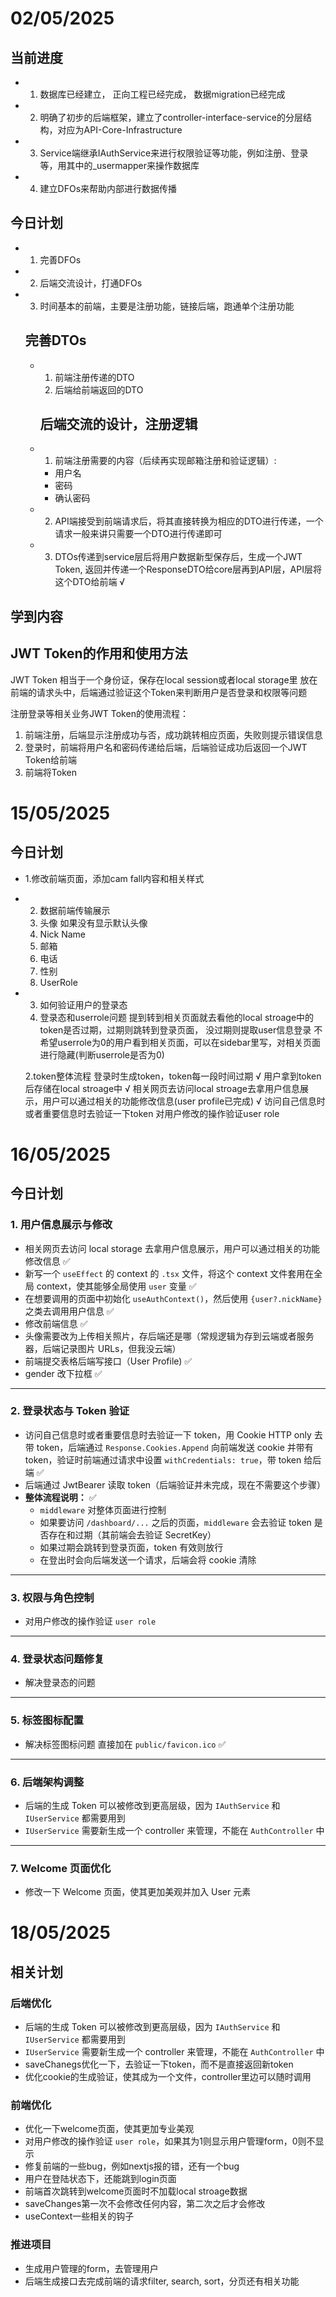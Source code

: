 ﻿# 02/05/2025
## 当前进度
- 1. 数据库已经建立， 正向工程已经完成， 数据migration已经完成
- 2. 明确了初步的后端框架，建立了controller-interface-service的分层结构，对应为API-Core-Infrastructure
- 3. Service端继承IAuthService来进行权限验证等功能，例如注册、登录等，用其中的_usermapper来操作数据库
- 4. 建立DFOs来帮助内部进行数据传播

## 今日计划
- 1. 完善DFOs
- 2. 后端交流设计，打通DFOs
- 3. 时间基本的前端，主要是注册功能，链接后端，跑通单个注册功能
  
    ## 完善DTOs
  - 1. 前端注册传递的DTO
	2. 后端给前端返回的DTO
	
    ## 后端交流的设计，注册逻辑
  - 1. 前端注册需要的内容（后续再实现邮箱注册和验证逻辑）: 
	- 用户名
	- 密码
	- 确认密码
  - 2. API端接受到前端请求后，将其直接转换为相应的DTO进行传递，一个请求一般来讲只需要一个DTO进行传递即可
  - 3. DTOs传递到service层后将用户数据新型保存后，生成一个JWT Token, 返回并传递一个ResponseDTO给core层再到API层，API层将这个DTO给前端 √
	
## 学到内容
   ## JWT Token的作用和使用方法
   JWT Token 相当于一个身份证，保存在local session或者local storage里
   放在前端的请求头中，后端通过验证这个Token来判断用户是否登录和权限等问题

   注册登录等相关业务JWT Token的使用流程：
   1. 前端注册，后端显示注册成功与否，成功跳转相应页面，失败则提示错误信息
   2. 登录时，前端将用户名和密码传递给后端，后端验证成功后返回一个JWT Token给前端
   3. 前端将Token

# 15/05/2025
## 今日计划
- 1.修改前端页面，添加cam fall内容和相关样式 
- 2. 数据前端传输展示
	1. 头像 如果没有显示默认头像
	2. Nick Name
	3. 邮箱
	4. 电话
	5. 性别
	6. UserRole
- 3. 如何验证用户的登录态
	1. 登录态和userrole问题
	提到转到相关页面就去看他的local stroage中的token是否过期，过期则跳转到登录页面， 没过期则提取user信息登录
	不希望userrole为0的用户看到相关页面，可以在sidebar里写，对相关页面进行隐藏(判断userrole是否为0)

	2.token整体流程
	登录时生成token，token每一段时间过期 √
	用户拿到token后存储在local stroage中 √
	相关网页去访问local stroage去拿用户信息展示，用户可以通过相关的功能修改信息(user profile已完成) √
	访问自己信息时或者重要信息时去验证一下token
	对用户修改的操作验证user role

# 16/05/2025
## 今日计划
### 1. 用户信息展示与修改

- 相关网页去访问 local storage 去拿用户信息展示，用户可以通过相关的功能修改信息  ✅
- 新写一个 `useEffect` 的 context 的 `.tsx` 文件，将这个 context 文件套用在全局 context，使其能够全局使用 `user` 变量  ✅
- 在想要调用的页面中初始化 `useAuthContext()`，然后使用 `{user?.nickName}` 之类去调用用户信息  ✅
- 修改前端信息 ✅
- 头像需要改为上传相关照片，存后端还是哪（常规逻辑为存到云端或者服务器，后端记录图片 URLs，但我没云端）  
- 前端提交表格后端写接口（User Profile) ✅
- gender 改下拉框 ✅

---

### 2. 登录状态与 Token 验证

- 访问自己信息时或者重要信息时去验证一下 token，用 Cookie HTTP only 去带 token，后端通过 `Response.Cookies.Append` 向前端发送 cookie 并带有 token，验证时前端通过请求中设置 `withCredentials: true`，带 token 给后端 ✅  
- 后端通过 JwtBearer 读取 token（后端验证并未完成，现在不需要这个步骤）
- **整体流程说明：**  ✅
  - `middleware` 对整体页面进行控制  
  - 如果要访问 `/dashboard/...` 之后的页面，`middleware` 会去验证 token 是否存在和过期（其前端会去验证 SecretKey）  
  - 如果过期会跳转到登录页面，token 有效则放行  
  - 在登出时会向后端发送一个请求，后端会将 cookie 清除  

---

### 3. 权限与角色控制

- 对用户修改的操作验证 `user role`

---

### 4. 登录状态问题修复

- 解决登录态的问题  

---

### 5. 标签图标配置

- 解决标签图标问题 直接加在 `public/favicon.ico` ✅

---

### 6. 后端架构调整

- 后端的生成 Token 可以被修改到更高层级，因为 `IAuthService` 和 `IUserService` 都需要用到  
- `IUserService` 需要新生成一个 controller 来管理，不能在 `AuthController` 中 

---

### 7. Welcome 页面优化

- 修改一下 Welcome 页面，使其更加美观并加入 User 元素

# 18/05/2025
## 相关计划

### 后端优化
- 后端的生成 Token 可以被修改到更高层级，因为 `IAuthService` 和 `IUserService` 都需要用到  
- `IUserService` 需要新生成一个 controller 来管理，不能在 `AuthController` 中
- saveChanegs优化一下，去验证一下token，而不是直接返回新token
- 优化cookie的生成验证，使其成为一个文件，controller里边可以随时调用

### 前端优化
- 优化一下welcome页面，使其更加专业美观
- 对用户修改的操作验证 `user role`，如果其为1则显示用户管理form，0则不显示
- 修复前端的一些bug，例如nextjs报的错，还有一个bug
- 用户在登陆状态下，还能跳到login页面
- 前端首次跳转到welcome页面时不加载local stroage数据
- saveChanges第一次不会修改任何内容，第二次之后才会修改
- useContext一些相关的钩子

### 推进项目
- 生成用户管理的form，去管理用户
- 后端生成接口去完成前端的请求filter, search, sort，分页还有相关功能